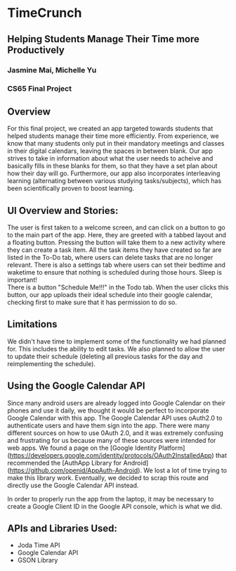 # TimeCrunch
## Helping Students Manage Their Time more Productively
### Jasmine Mai, Michelle Yu
### CS65 Final Project

## Overview
For this final project, we created an app targeted towards students that helped students manage their time more efficiently. From experience, we know that many students only put in their mandatory meetings and classes in their digital calendars, leaving the spaces in between blank. Our app strives to take in information about what the user needs to acheive and basically fills in these blanks for them, so that they have a set plan about how their day will go. Furthermore, our app also incorporates interleaving learning (alternating between various studying tasks/subjects), which has been scientifically proven to boost learning.

## UI Overview and Stories:
The user is first taken to a welcome screen, and can click on a button to go to the main part of the app. Here, they are greeted with a tabbed layout and a floating button. Pressing the button will take them to a new activity where they can create a task item.
All the task items they have created so far are listed in the To-Do tab, where users can delete tasks that are no longer relevant. 
There is also a settings tab where users can set their bedtime and waketime to ensure that nothing is scheduled during those hours. Sleep is important!  
There is a button "Schedule Me!!!" in the Todo tab. When the user clicks this button, our app uploads their ideal schedule into their google calendar, checking first to make sure that it has permission to do so.

## Limitations 
We didn't have time to implement some of the functionality we had planned for. This includes the ability to edit tasks. 
We also planned to allow the user to update their schedule (deleting all previous tasks for the day and reimplementing the schedule).

## Using the Google Calendar API
Since many android users are already logged into Google Calendar on their phones and use it daily, we thought it would be perfect to incorporate Google Calendar with this app. The Google Calendar API uses oAuth2.0 to authenticate users and have them sign into the app. There were many different sources on how to use 0Auth 2.0, and it was extremely confusing and frustrating for us because many of these sources were intended for web apps. We found a page on the [Google Identity Platform] (https://developers.google.com/identity/protocols/OAuth2InstalledApp) that recommended the [AuthApp Library for Android] (https://github.com/openid/AppAuth-Android). We lost a lot of time trying to make this library work. Eventually, we decided to scrap this route and directly use the Google Calendar API instead. 

In order to properly run the app from the laptop, it may be necessary to create a Google Client ID in the Google API console, which is what we did. 


## APIs and Libraries Used:
  * Joda Time API
  * Google Calendar API
  * GSON Library

